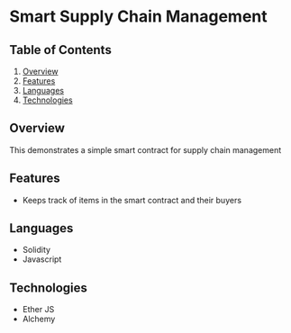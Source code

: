 # Smart Supply Chain Management

## Table of Contents
1. [Overview](#overview)
2. [Features](#features)
3. [Languages](#languages)
4. [Technologies](#technologies)

## Overview
This demonstrates a simple smart contract for supply chain management

## Features
* Keeps track of items in the smart contract and their buyers

## Languages
* Solidity
* Javascript

## Technologies
* Ether JS
* Alchemy